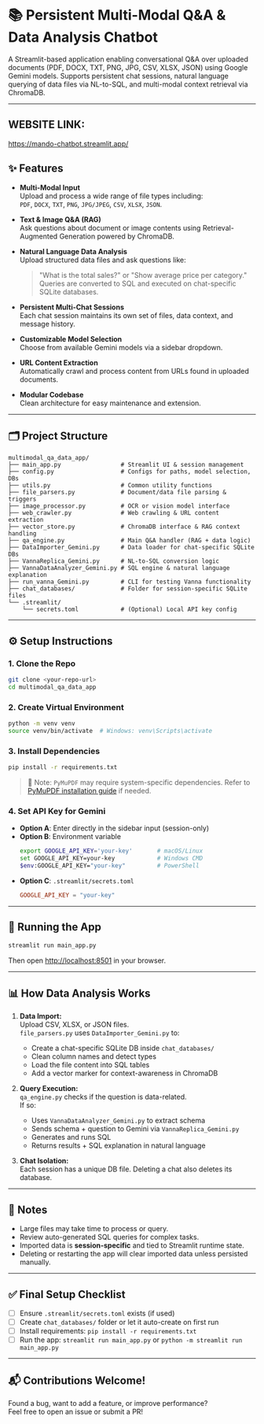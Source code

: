 
# 📚 Persistent Multi-Modal Q&A & Data Analysis Chatbot

A Streamlit-based application enabling conversational Q&A over uploaded documents (PDF, DOCX, TXT, PNG, JPG, CSV, XLSX, JSON) using Google Gemini models. Supports persistent chat sessions, natural language querying of data files via NL-to-SQL, and multi-modal context retrieval via ChromaDB.

---

## WEBSITE LINK: 

https://mando-chatbot.streamlit.app/

## ✨ Features

- **Multi-Modal Input**  
  Upload and process a wide range of file types including:  
  `PDF`, `DOCX`, `TXT`, `PNG`, `JPG/JPEG`, `CSV`, `XLSX`, `JSON`.

- **Text & Image Q&A (RAG)**  
  Ask questions about document or image contents using Retrieval-Augmented Generation powered by ChromaDB.

- **Natural Language Data Analysis**  
  Upload structured data files and ask questions like:  
  > "What is the total sales?" or "Show average price per category."  
  Queries are converted to SQL and executed on chat-specific SQLite databases.

- **Persistent Multi-Chat Sessions**  
  Each chat session maintains its own set of files, data context, and message history.

- **Customizable Model Selection**  
  Choose from available Gemini models via a sidebar dropdown.

- **URL Content Extraction**  
  Automatically crawl and process content from URLs found in uploaded documents.

- **Modular Codebase**  
  Clean architecture for easy maintenance and extension.

---

## 🗂️ Project Structure

```
multimodal_qa_data_app/
├── main_app.py                 # Streamlit UI & session management
├── config.py                   # Configs for paths, model selection, DBs
├── utils.py                    # Common utility functions
├── file_parsers.py             # Document/data file parsing & triggers
├── image_processor.py          # OCR or vision model interface
├── web_crawler.py              # Web crawling & URL content extraction
├── vector_store.py             # ChromaDB interface & RAG context handling
├── qa_engine.py                # Main Q&A handler (RAG + data logic)
├── DataImporter_Gemini.py      # Data loader for chat-specific SQLite DBs
├── VannaReplica_Gemini.py      # NL-to-SQL conversion logic
├── VannaDataAnalyzer_Gemini.py # SQL engine & natural language explanation
├── run_vanna_Gemini.py         # CLI for testing Vanna functionality
├── chat_databases/             # Folder for session-specific SQLite files
└── .streamlit/
    └── secrets.toml            # (Optional) Local API key config
```

---

## ⚙️ Setup Instructions

### 1. Clone the Repo
```bash
git clone <your-repo-url>
cd multimodal_qa_data_app
```

### 2. Create Virtual Environment
```bash
python -m venv venv
source venv/bin/activate  # Windows: venv\Scripts\activate
```

### 3. Install Dependencies
```bash
pip install -r requirements.txt
```
> 🔧 Note: `PyMuPDF` may require system-specific dependencies. Refer to [PyMuPDF installation guide](https://pymupdf.readthedocs.io/) if needed.

### 4. Set API Key for Gemini
- **Option A**: Enter directly in the sidebar input (session-only)
- **Option B**: Environment variable  
  ```bash
  export GOOGLE_API_KEY='your-key'       # macOS/Linux  
  set GOOGLE_API_KEY=your-key            # Windows CMD  
  $env:GOOGLE_API_KEY="your-key"         # PowerShell
  ```
- **Option C**: `.streamlit/secrets.toml`  
  ```toml
  GOOGLE_API_KEY = "your-key"
  ```

---

## 🚀 Running the App

```bash
streamlit run main_app.py
```

Then open [http://localhost:8501](http://localhost:8501) in your browser.

---

## 📊 How Data Analysis Works

1. **Data Import:**  
   Upload CSV, XLSX, or JSON files.  
   `file_parsers.py` uses `DataImporter_Gemini.py` to:
   - Create a chat-specific SQLite DB inside `chat_databases/`
   - Clean column names and detect types
   - Load the file content into SQL tables
   - Add a vector marker for context-awareness in ChromaDB

2. **Query Execution:**  
   `qa_engine.py` checks if the question is data-related.  
   If so:
   - Uses `VannaDataAnalyzer_Gemini.py` to extract schema
   - Sends schema + question to Gemini via `VannaReplica_Gemini.py`
   - Generates and runs SQL
   - Returns results + SQL explanation in natural language

3. **Chat Isolation:**  
   Each session has a unique DB file. Deleting a chat also deletes its database.

---

## 📝 Notes

- Large files may take time to process or query.
- Review auto-generated SQL queries for complex tasks.
- Imported data is **session-specific** and tied to Streamlit runtime state.
- Deleting or restarting the app will clear imported data unless persisted manually.

---

## ✅ Final Setup Checklist

- [ ] Ensure `.streamlit/secrets.toml` exists (if used)
- [ ] Create `chat_databases/` folder or let it auto-create on first run
- [ ] Install requirements: `pip install -r requirements.txt`
- [ ] Run the app: `streamlit run main_app.py` or `python -m streamlit run main_app.py`

---

## 📬 Contributions Welcome!

Found a bug, want to add a feature, or improve performance?  
Feel free to open an issue or submit a PR!

